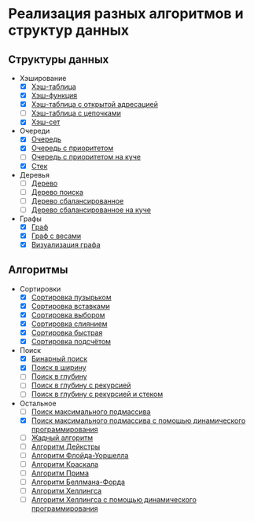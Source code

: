 
# Реализация разных алгоритмов и структур данных

## Структуры данных

- Хэширование
  - [x] [Хэш-таблица](code/data_structures/hashing/hash_table.py)
  - [x] [Хэш-функция](code/data_structures/hashing/hash_function.py)
  - [x] [Хэш-таблица с открытой адресацией](code/data_structures/hashing/hash_table_open_addressing.cpp)
  - [ ] [Хэш-таблица с цепочками](code/data_structures/hashing/hash_table_chaining.py)
  - [x] [Хэш-сет](code/data_structures/hashing/hash_set.py)
- Очереди
  - [x] [Очередь](code/data_structures/queues/queue.py)
  - [x] [Очередь с приоритетом](code/data_structures/queues/priority_queue.py)
  - [ ] [Очередь с приоритетом на куче](code/data_structures/queues/priority_queue_heap.py)
  - [x] [Стек](code/data_structures/queues/stack.py)
- Деревья
  - [ ] [Дерево](code/data_structures/trees/tree.py)
  - [ ] [Дерево поиска](code/data_structures/trees/binary_search_tree.py)
  - [ ] [Дерево сбалансированное](code/data_structures/trees/red_black_tree.py)
  - [ ] [Дерево сбалансированное на куче](code/data_structures/trees/heap.py)
- Графы
  - [x] [Граф](code/data_structures/graphs/graph.py)
  - [x] [Граф с весами](code/data_structures/graphs/weighted_graph.py)
  - [x] [Визуализация графа](code/data_structures/graphs/graph_visualization.py)

## Алгоритмы

- Сортировки
  - [x] [Сортировка пузырьком](code/algorithms/sorting/bubble_sort.py)
  - [x] [Сортировка вставками](code/algorithms/sorting/insertion_sort.py)
  - [x] [Сортировка выбором](code/algorithms/sorting/selection_sort.py)
  - [x] [Сортировка слиянием](code/algorithms/sorting/merge_sort.py)
  - [x] [Сортировка быстрая](code/algorithms/sorting/quick_sort.py)
  - [x] [Сортировка подсчётом](code/algorithms/sorting/counting_sort.py)
- Поиск
  - [x] [Бинарный поиск](code/algorithms/searching/binary_search.py)
  - [x] [Поиск в ширину](code/algorithms/searching/breadth_first_search.py)
  - [ ] [Поиск в глубину](code/algorithms/searching/depth_first_search.py)
  - [ ] [Поиск в глубину с рекурсией](code/algorithms/searching/depth_first_search_recursive.py)
  - [ ] [Поиск в глубину с рекурсией и стеком](code/algorithms/searching/depth_first_search_recursive_with_stack.py)
- Остальное
  - [ ] [Поиск максимального подмассива](code/algorithms/other/max_subarray.py)
  - [x] [Поиск максимального подмассива с помощью динамического программирования](code/algorithms/other/max_subarray_dynamic.py)
  - [ ] [Жадный алгоритм](code/algorithms/other/greedy_algorithm.py)
  - [ ] [Алгоритм Дейкстры](code/algorithms/other/dijkstra.py)
  - [ ] [Алгоритм Флойда-Уоршелла](code/algorithms/other/floyd_warshall.py)
  - [ ] [Алгоритм Краскала](code/algorithms/other/kruskal.py)
  - [ ] [Алгоритм Прима](code/algorithms/other/prims.py)
  - [ ] [Алгоритм Беллмана-Форда](code/algorithms/other/bellman_ford.py)
  - [ ] [Алгоритм Хеллингса](code/algorithms/other/hellings.py)
  - [ ] [Алгоритм Хеллингса с помощью динамического программирования](code/algorithms/other/hellings_dynamic.py)
